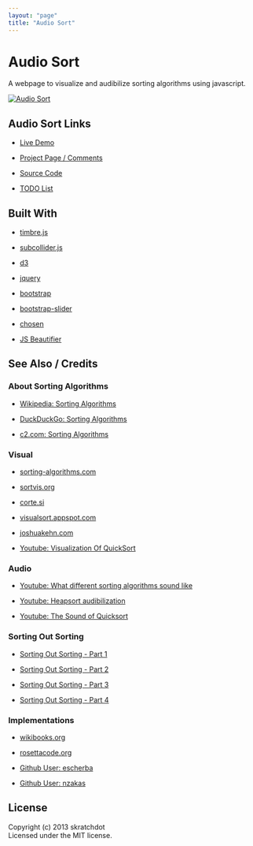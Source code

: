 ```yaml
---
layout: "page"
title: "Audio Sort"
---
```

# Audio Sort

A webpage to visualize and audibilize sorting algorithms using javascript.

[![Audio Sort][2]][1]

  [1]: http://skratchdot.github.io/audio-sort/index.html
  [2]: http://skratchdot.github.io/audio-sort/img/preview.jpg (Audio Sort)


## Audio Sort Links

- [Live Demo](http://skratchdot.github.io/audio-sort/index.html)

- [Project Page / Comments](http://skratchdot.com/projects/audio-sort/)

- [Source Code](https://github.com/skratchdot/audio-sort/)

- [TODO List](https://github.com/skratchdot/audio-sort/blob/gh-pages/TODO.md)

## Built With

- [timbre.js](http://mohayonao.github.io/timbre.js/)

- [subcollider.js](http://mohayonao.github.io/subcollider.js/)

- [d3](http://d3js.org/)

- [jquery](http://jquery.com/)

- [bootstrap](http://twitter.github.com/bootstrap/)

- [bootstrap-slider](http://www.eyecon.ro/bootstrap-slider/)

- [chosen](http://harvesthq.github.io/chosen/)

- [JS Beautifier](http://jsbeautifier.org/)


## See Also / Credits

### About Sorting Algorithms

- [Wikipedia: Sorting Algorithms](http://en.wikipedia.org/wiki/Sorting_algorithms)

- [DuckDuckGo: Sorting Algorithms](https://duckduckgo.com/c/Sorting_algorithms)

- [c2.com: Sorting Algorithms](http://c2.com/cgi/wiki?SortingAlgorithms)

### Visual

- [sorting-algorithms.com](http://www.sorting-algorithms.com/)

- [sortvis.org](http://sortvis.org/index.html)

- [corte.si](http://corte.si/posts/code/visualisingsorting/index.html)

- [visualsort.appspot.com](http://visualsort.appspot.com/)

- [joshuakehn.com](http://joshuakehn.com/blog/static/sort.html)

- [Youtube: Visualization Of QuickSort](http://www.youtube.com/watch?v=aXXWXz5rF64)

### Audio

- [Youtube: What different sorting algorithms sound like](http://www.youtube.com/watch?v=t8g-iYGHpEA)

- [Youtube: Heapsort audibilization](http://www.youtube.com/watch?v=iXAjiDQbPSw)

- [Youtube: The Sound of Quicksort](http://www.youtube.com/watch?v=m1PS8IR6Td0)

### Sorting Out Sorting

- [Sorting Out Sorting - Part 1](http://www.youtube.com/watch?v=YvTW7341kpA)

- [Sorting Out Sorting - Part 2](http://www.youtube.com/watch?v=plAi7kcqMNU)

- [Sorting Out Sorting - Part 3](http://www.youtube.com/watch?v=gtdfW3TbeYY)

- [Sorting Out Sorting - Part 4](http://www.youtube.com/watch?v=wdcoRfS8edM)

### Implementations

- [wikibooks.org](http://en.wikibooks.org/wiki/Algorithm_Implementation/Sorting)

- [rosettacode.org](http://rosettacode.org/wiki/Category:Sorting_Algorithms)

- [Github User: escherba](https://github.com/escherba/algorithms-in-javascript/)

- [Github User: nzakas](https://github.com/nzakas/computer-science-in-javascript/)


## License

Copyright (c) 2013 skratchdot  
Licensed under the MIT license.
